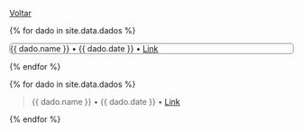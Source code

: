 [Voltar](./index.md)

{% for dado in site.data.dados %}

  <div style="border: 0.5px solid grey;border-radius: 5px;">
    {{ dado.name }} • {{ dado.date }} • <a href="{{ dado.link }}" target="_blank">Link</a>
    <br>
  </div>
  
{% endfor %}


{% for dado in site.data.dados %}

> {{ dado.name }} • {{ dado.date }} • <a href="{{ dado.link }}" target="_blank">Link</a><br>

{% endfor %}
